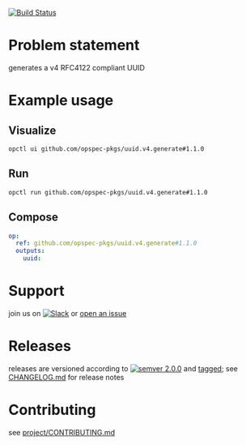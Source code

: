 [![Build Status](https://github.com/opspec-pkgs/uuid.v4.generate/workflows/build/badge.svg?branch=main)](https://github.com/opspec-pkgs/uuid.v4.generate/actions?query=workflow%3Abuild+branch%3Amain)

# Problem statement

generates a v4 RFC4122 compliant UUID

# Example usage

## Visualize

```shell
opctl ui github.com/opspec-pkgs/uuid.v4.generate#1.1.0
```

## Run

```
opctl run github.com/opspec-pkgs/uuid.v4.generate#1.1.0
```

## Compose

```yaml
op:
  ref: github.com/opspec-pkgs/uuid.v4.generate#1.1.0
  outputs:
    uuid:
```

# Support

join us on
[![Slack](https://img.shields.io/badge/slack-opctl-E01563.svg)](https://join.slack.com/t/opctl/shared_invite/zt-51zodvjn-Ul_UXfkhqYLWZPQTvNPp5w)
or
[open an issue](https://github.com/opspec-pkgs/uuid.v4.generate/issues)

# Releases

releases are versioned according to
[![semver 2.0.0](https://img.shields.io/badge/semver-2.0.0-brightgreen.svg)](http://semver.org/spec/v2.0.0.html)
and [tagged](https://git-scm.com/book/en/v2/Git-Basics-Tagging); see
[CHANGELOG.md](CHANGELOG.md) for release notes

# Contributing

see
[project/CONTRIBUTING.md](https://github.com/opspec-pkgs/project/blob/main/CONTRIBUTING.md)
